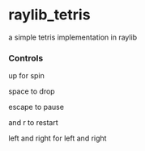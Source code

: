 # raylib_tetris
a simple tetris implementation in raylib

### Controls
up for spin

space to drop

escape to pause

and r to restart

left and right for left and right
